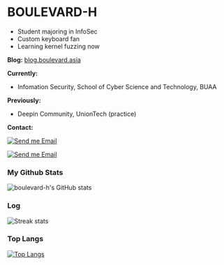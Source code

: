 # BOULEVARD-H
- Student majoring in InfoSec
- Custom keyboard fan
- Learning kernel fuzzing now

**Blog:** [blog.boulevard.asia](https://blog.boulevard.asia/)

**Currently:**
- Infomation Security, School of Cyber Science and Technology, BUAA

**Previously:**
- Deepin Community, UnionTech (practice)

<p>

**Contact:**

[![Send me Email](https://img.shields.io/static/v1?label=email&message=qq1549819758@gmail.com&color=orange&style=flat-square)](mailto:qq1549819758@gmail.com)

[![Send me Email](https://img.shields.io/static/v1?label=email&message=1549819758@qq.com&color=blue&style=flat-square)](mailto:1549819758@qq.com)

</p>


### **My Github Stats**  
![boulevard-h's GitHub stats](https://github-readme-stats.vercel.app/api?username=boulevard-h&theme=tokyonight&show_icons=true) 
### **Log**
![Streak stats](https://github-readme-streak-stats.herokuapp.com/?user=boulevard-h&show_icons=true&theme=tokyonight)
### **Top Langs**
[![Top Langs](https://github-readme-stats.vercel.app/api/top-langs/?username=boulevard-h&theme=tokyonight)](https://github.com/anuraghazra/github-readme-stats)
